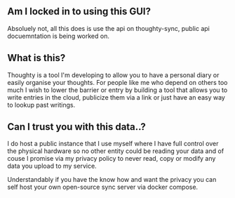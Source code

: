 ## Am I locked in to using this GUI?
Absoluely not, all this does is use the api on thoughty-sync, public api docuemntation is being worked on.

## What is this?
Thoughty is a tool I'm developing to allow you to have a personal diary or easily organise your thoughts. For people like me who depend on others too much I wish to lower the barrier or entry by building a tool that allows you to write entries in the cloud, publicize them via a link or just have an easy way to lookup past writings.
## Can I trust you with this data..?
I do host a public instance that I use myself where I have full control over the physical hardware so no other entity could be reading your data and of couse I promise via my privacy policy to never read, copy or modify any data you upload to my service.

Understandably if you have the know how and want the privacy you can self host your own open-source sync server via docker compose.
